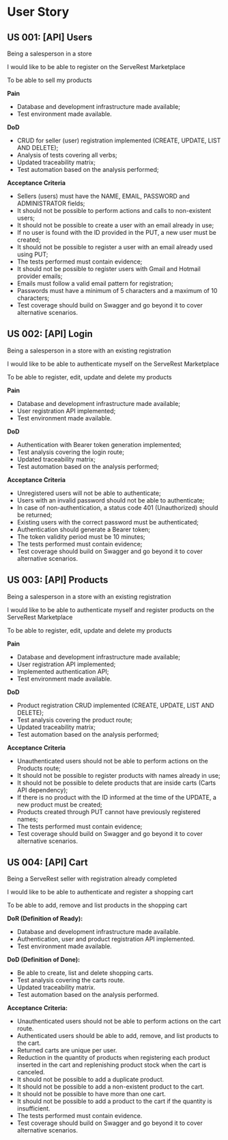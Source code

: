 # User Story

## US 001: [API] Users

Being a salesperson in a store

I would like to be able to register on the ServeRest Marketplace

To be able to sell my products

**Pain**

- Database and development infrastructure made available;
- Test environment made available.

**DoD**

- CRUD for seller (user) registration implemented (CREATE, UPDATE, LIST AND DELETE);
- Analysis of tests covering all verbs;
- Updated traceability matrix;
- Test automation based on the analysis performed;

**Acceptance Criteria**

- Sellers (users) must have the NAME, EMAIL, PASSWORD and ADMINISTRATOR fields;
- It should not be possible to perform actions and calls to non-existent users;
- It should not be possible to create a user with an email already in use;
- If no user is found with the ID provided in the PUT, a new user must be created;
- It should not be possible to register a user with an email already used using PUT;
- The tests performed must contain evidence;
- It should not be possible to register users with Gmail and Hotmail provider emails;
- Emails must follow a valid email pattern for registration;
- Passwords must have a minimum of 5 characters and a maximum of 10 characters;
- Test coverage should build on Swagger and go beyond it to cover alternative scenarios.

## US 002: [API] Login

Being a salesperson in a store with an existing registration

I would like to be able to authenticate myself on the ServeRest Marketplace

To be able to register, edit, update and delete my products

**Pain**

- Database and development infrastructure made available;
- User registration API implemented;
- Test environment made available.

**DoD**

- Authentication with Bearer token generation implemented;
- Test analysis covering the login route;
- Updated traceability matrix;
- Test automation based on the analysis performed;

**Acceptance Criteria**

- Unregistered users will not be able to authenticate;
- Users with an invalid password should not be able to authenticate;
- In case of non-authentication, a status code 401 (Unauthorized) should be returned;
- Existing users with the correct password must be authenticated;
- Authentication should generate a Bearer token;
- The token validity period must be 10 minutes;
- The tests performed must contain evidence;
- Test coverage should build on Swagger and go beyond it to cover alternative scenarios.

## US 003: [API] Products

Being a salesperson in a store with an existing registration

I would like to be able to authenticate myself and register products on the ServeRest Marketplace

To be able to register, edit, update and delete my products

**Pain**

- Database and development infrastructure made available;
- User registration API implemented;
- Implemented authentication API;
- Test environment made available.

**DoD**

- Product registration CRUD implemented (CREATE, UPDATE, LIST AND DELETE);
- Test analysis covering the product route;
- Updated traceability matrix;
- Test automation based on the analysis performed;

**Acceptance Criteria**

- Unauthenticated users should not be able to perform actions on the Products route;
- It should not be possible to register products with names already in use;
- It should not be possible to delete products that are inside carts (Carts API dependency);
- If there is no product with the ID informed at the time of the UPDATE, a new product must be created;
- Products created through PUT cannot have previously registered names;
- The tests performed must contain evidence;
- Test coverage should build on Swagger and go beyond it to cover alternative scenarios.

## US 004: [API] Cart

Being a ServeRest seller with registration already completed

I would like to be able to authenticate and register a shopping cart

To be able to add, remove and list products in the shopping cart

**DoR (Definition of Ready):**

- Database and development infrastructure made available.
- Authentication, user and product registration API implemented.
- Test environment made available.

**DoD (Definition of Done):**

- Be able to create, list and delete shopping carts.
- Test analysis covering the carts route.
- Updated traceability matrix.
- Test automation based on the analysis performed.

**Acceptance Criteria:**

- Unauthenticated users should not be able to perform actions on the cart route.
- Authenticated users should be able to add, remove, and list products to the cart.
- Returned carts are unique per user.
- Reduction in the quantity of products when registering each product inserted in the cart and replenishing product stock when the cart is canceled.
- It should not be possible to add a duplicate product.
- It should not be possible to add a non-existent product to the cart.
- It should not be possible to have more than one cart.
- It should not be possible to add a product to the cart if the quantity is insufficient.
- The tests performed must contain evidence.
- Test coverage should build on Swagger and go beyond it to cover alternative scenarios.
